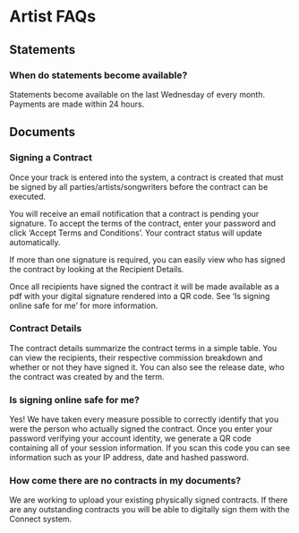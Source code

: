 # Artist FAQs

## Statements

### When do statements become available?

Statements become available on the last Wednesday of every month. Payments are made within 24 hours.

## Documents

### Signing a Contract

Once your track is entered into the system, a contract is created that must be signed by all parties/artists/songwriters before the contract can be executed.

You will receive an email notification that a contract is pending your signature. To accept the terms of the contract, enter your password and click ‘Accept Terms and Conditions’. Your contract status will update automatically.

If more than one signature is required, you can easily view who has signed the contract by looking at the Recipient Details.

Once all recipients have signed the contract it will be made available as a pdf with your digital signature rendered into a QR code. See ‘Is signing online safe for me’ for more information.

### Contract Details

The contract details summarize the contract terms in a simple table. You can view the recipients, their respective commission breakdown and whether or not they have signed it. You can also see the release date, who the contract was created by and the term.

### Is signing online safe for me?

Yes! We have taken every measure possible to correctly identify that you were the person who actually signed the contract. Once you enter your password verifying your account identity, we generate a QR code containing all of your session information. If you scan this code you can see information such as your IP address, date and hashed password.

### How come there are no contracts in my documents?

We are working to upload your existing physically signed contracts. If there are any outstanding contracts you will be able to digitally sign them with the Connect system.
